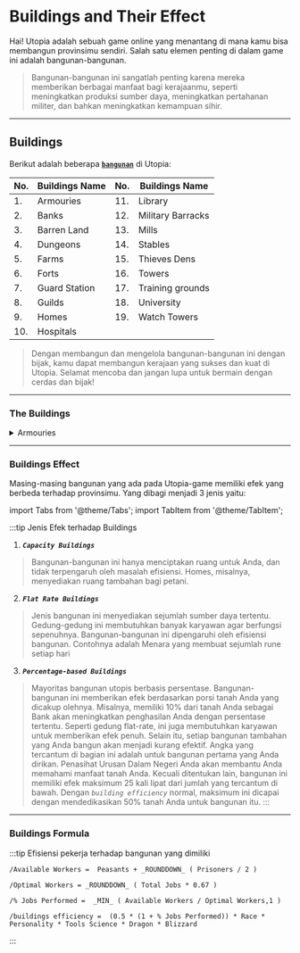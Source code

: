 # Buildings and Their Effect

Hai! Utopia adalah sebuah game online yang menantang di mana kamu bisa membangun provinsimu sendiri. Salah satu elemen penting di dalam game ini adalah bangunan-bangunan.

>Bangunan-bangunan ini sangatlah penting karena mereka memberikan berbagai manfaat bagi kerajaanmu, seperti meningkatkan produksi sumber daya, meningkatkan pertahanan militer, dan bahkan meningkatkan kemampuan sihir.

---

## Buildings

Berikut adalah beberapa  [**`bangunan`**](https://www.notion.so/2bdab2ed52c04b72a15c0ac90895753b?v=1b8983ca18b1412a9015b56010d8b44e&pvs=4) di Utopia:

No.| Buildings Name| No.| Buildings Name
---|----------------|---|----------------
1.| Armouries |11.| Library
2.|Banks |12.| Military Barracks
3.|Barren Land| 13.| Mills
4.| Dungeons| 14.| Stables
5.|Farms| 15.|Thieves Dens
6.|Forts|16.|Towers
7.|Guard Station|17.|Training grounds
8.|Guilds|18.|University
9.|Homes|19.|Watch Towers
10.|Hospitals|

>Dengan membangun dan mengelola bangunan-bangunan ini dengan bijak, kamu dapat membangun kerajaan yang sukses dan kuat di Utopia. Selamat mencoba dan jangan lupa untuk bermain dengan cerdas dan bijak!

---------
### The Buildings 
<details>
  <summary>Armouries</summary>
  <div>
<div>
tempat dimana senjata dan peralatan militer disimpan dan dikelola. Ini biasanya digunakan oleh pasukan atau angkatan bersenjata untuk memastikan bahwa mereka memiliki persenjataan yang dibutuhkan saat diperlukan.
<hr/>
percentBaseEffect. : decr 2% draft cost, decr 2% wages, decr 1.5% training cost
<br/>
percentMax         : 50%, 50%, 37.5%
<br/>
living space       : 25
<br/>
jobs               : 25
<hr/>
Percent-Based effect
</div>
</div>
    <br/>
    </details>  

--------

### Buildings Effect

Masing-masing bangunan yang ada pada Utopia-game memiliki efek yang berbeda terhadap provinsimu. Yang dibagi menjadi 3 jenis yaitu: 

import Tabs from '@theme/Tabs';
import TabItem from '@theme/TabItem';

:::tip Jenis Efek terhadap Buildings
<!-- <Tabs>
  <TabItem value="capacityBuildings" label="Capacity Buildings">These buildings simply create space for you, and are not impacted by efficiency
issues. Homes, for example, provide additional space for peasants.</TabItem>
  <TabItem value="flatRateBuildingss" label="Flat Rate Buildings">This type of building provides a set amount of a particular resource. These
buildings need many employees to be fully effective. These buildings are impacted by building efficiency. An example is a Tower which creates a set
number of runes each day.

/Flat Rate Buildings= Base Effect Number of Buildings (1 + Race) * BE</TabItem>
  <TabItem value="percentageBasedBuildings" label="Percentage-based Buildings">The majority of Utopian buildings are percentage-based. These buildings
provide an effect based on the portion of your land covered by it. For example, having 10% of your land as Banks will increase your income by a certain percentage. Like flat-rate buildings, these also require employees to provide full effects. In addition, each additional building you construct will be less effective. The numbers listed in this section would be for the first building you construct. Your Internal Affairs Advisor will help you to understand the benefits of your land.
Unless otherwise specified, these buildings have a maximum effect of 25 times the number listed below. With normal building efficiency, this maximum is reached by dedicating 50% of your land to that building.

/Percentage Based Buildings = Base Effect BE MIN(50%, % of building (1 + Race)) (100% - MIN(50%, % of building * (1 + Race)))</TabItem>
</Tabs> -->
1. ***`Capacity Buildings`***
 > Bangunan-bangunan ini hanya menciptakan ruang untuk Anda, dan tidak terpengaruh oleh masalah efisiensi. Homes, misalnya, menyediakan ruang tambahan bagi petani.
2. ***`Flat Rate Buildings`***
 > Jenis bangunan ini menyediakan sejumlah sumber daya tertentu. Gedung-gedung ini membutuhkan banyak karyawan agar berfungsi sepenuhnya. Bangunan-bangunan ini dipengaruhi oleh efisiensi bangunan. Contohnya adalah Menara yang membuat sejumlah rune setiap hari
3. ***`Percentage-based Buildings`***
 > Mayoritas bangunan utopis berbasis persentase. Bangunan-bangunan ini memberikan efek berdasarkan porsi tanah Anda yang dicakup olehnya. Misalnya, memiliki 10% dari tanah Anda sebagai Bank akan meningkatkan penghasilan Anda dengan persentase tertentu. Seperti gedung flat-rate, ini juga membutuhkan karyawan untuk memberikan efek penuh. Selain itu, setiap bangunan tambahan yang Anda bangun akan menjadi kurang efektif. Angka yang tercantum di bagian ini adalah untuk bangunan pertama yang Anda dirikan. Penasihat Urusan Dalam Negeri Anda akan membantu Anda memahami manfaat tanah Anda. Kecuali ditentukan lain, bangunan ini memiliki efek maksimum 25 kali lipat dari jumlah yang tercantum di bawah. Dengan _`building efficiency`_ normal, maksimum ini dicapai dengan mendedikasikan 50% tanah Anda untuk bangunan itu.
:::
-----

### Buildings Formula

:::tip Efisiensi pekerja terhadap bangunan yang dimiliki
```
/Available Workers =  Peasants + _ROUNDDOWN_ ( Prisoners / 2 )
```
```
/Optimal Workers = _ROUNDDOWN_ ( Total Jobs * 0.67 )
```
```
/% Jobs Performed =  _MIN_ ( Available Workers / Optimal Workers,1 )
```
```
/buildings efficiency =  (0.5 * (1 + % Jobs Performed)) * Race * Personality * Tools Science * Dragon * Blizzard
```
:::

